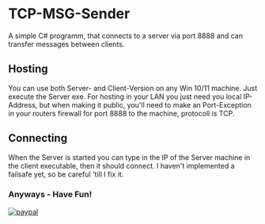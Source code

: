 
# TCP-MSG-Sender
A simple C# programm, that connects to a server via port 8888 and can transfer messages between clients.

## Hosting
You can use both Server- and Client-Version on any Win 10/11 machine.
Just execute the Server exe.
For hosting in your LAN you just need you local IP-Address, but when making it public, you'll need to make an Port-Exception in your routers firewall for port 8888 to the machine, protocoll is TCP.

## Connecting
When the Server is started you can type in the IP of the Server machine in the client executable, then it should connect. I haven't implemented a failsafe yet, so be careful 'till I fix it.


### Anyways - Have Fun!
[![paypal](https://www.paypalobjects.com/en_US/i/btn/btn_donateCC_LG.gif)]([felix.otte.2006@gmail.com](https://www.paypal.com/donate/?hosted_button_id=4ANVCJT8ZZCEA)https://www.paypal.com/donate/?hosted_button_id=4ANVCJT8ZZCEA)

